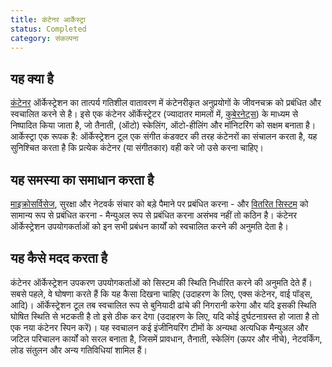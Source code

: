 ```yaml
---
title: कंटेनर आर्केस्ट्रा
status: Completed
category: संकल्पना
---
```


## यह क्या है

[कंटेनर](/कंटेनर/) ऑर्केस्ट्रेशन का तात्पर्य गतिशील वातावरण में कंटेनरीकृत अनुप्रयोगों के जीवनचक्र को प्रबंधित और स्वचालित करने से है।
इसे एक कंटेनर ऑर्केस्ट्रेटर (ज्यादातर मामलों में, [कुबेरनेट्स](/कुबेरनेट्स)) के माध्यम से निष्पादित किया जाता है, जो तैनाती, (ऑटो) स्केलिंग, ऑटो-हीलिंग और मॉनिटरिंग को सक्षम बनाता है।
आर्केस्ट्रा एक रूपक है:
ऑर्केस्ट्रेशन टूल एक संगीत कंडक्टर की तरह कंटेनरों का संचालन करता है, यह सुनिश्चित करता है कि प्रत्येक कंटेनर (या संगीतकार) वही करे जो उसे करना चाहिए।

## यह समस्या का समाधान करता है

[माइक्रोसर्विसेज](/माइक्रोसर्विसेज), सुरक्षा और नेटवर्क संचार को बड़े पैमाने पर प्रबंधित करना - और [वितरित सिस्टम](/वितरित-सिस्टम) को सामान्य रूप से प्रबंधित करना - मैन्युअल रूप से प्रबंधित करना असंभव नहीं तो कठिन है।
कंटेनर ऑर्केस्ट्रेशन उपयोगकर्ताओं को इन सभी प्रबंधन कार्यों को स्वचालित करने की अनुमति देता है।

## यह कैसे मदद करता है

कंटेनर ऑर्केस्ट्रेशन उपकरण उपयोगकर्ताओं को सिस्टम की स्थिति निर्धारित करने की अनुमति देते हैं।
सबसे पहले, वे घोषणा करते हैं कि यह कैसा दिखना चाहिए (उदाहरण के लिए, एक्स कंटेनर, वाई पॉड्स, आदि)।
ऑर्केस्ट्रेशन टूल तब स्वचालित रूप से बुनियादी ढांचे की निगरानी करेगा और यदि इसकी स्थिति घोषित स्थिति से भटकती है तो इसे ठीक कर देगा (उदाहरण के लिए, यदि कोई दुर्घटनाग्रस्त हो जाता है तो एक नया कंटेनर स्पिन करें)।
यह स्वचालन कई इंजीनियरिंग टीमों के अन्यथा अत्यधिक मैन्युअल और जटिल परिचालन कार्यों को सरल बनाता है, जिसमें प्रावधान, तैनाती, स्केलिंग (ऊपर और नीचे), नेटवर्किंग, लोड संतुलन और अन्य गतिविधियां शामिल हैं।
